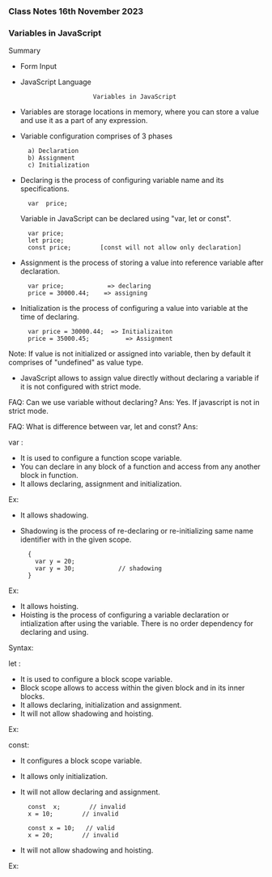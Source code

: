 ### Class Notes 16th November 2023

### Variables in JavaScript

Summary
- Form Input
- JavaScript Language

                          Variables in JavaScript
- Variables are storage locations in memory, where you can store a value and use it as a part of any expression.

- Variable configuration comprises of 3 phases

        a) Declaration
        b) Assignment
        c) Initialization

- Declaring is the process of configuring variable name and its specifications.

        var  price;
       
   Variable in JavaScript can be declared using  "var, let or const".

        var price;
        let price;
        const price;        [const will not allow only declaration]

- Assignment is the process of storing a value into reference variable after declaration.

        var price;            => declaring
        price = 30000.44;    => assigning

- Initialization is the process of configuring a value into variable at the time of declaring.

        var price = 30000.44;  => Initializaiton
        price = 35000.45;          => Assignment

Note: If value is not initialized or assigned into variable, then by default it comprises of
     "undefined" as value type.

- JavaScript allows to assign value directly without declaring a variable if it is not configured with strict mode.

FAQ: Can we use variable without declaring?
Ans:  Yes. If javascript is not in strict mode.

FAQ:  What is difference between var, let and const?
Ans:

var :
- It is used to configure a function scope variable.
- You can declare in any block of a function and access from any another block in function.
- It allows declaring, assignment and initialization.

Ex:
<script>
    function demo()
    {
        var x;                  // declaring
        x = 10;                 // assigning
        if(x==10)
        {
            var y = 20;         // initialization
        }
        document.write("X=" + x + "<br>" + "Y=" + y);
    }
    demo();
</script>

- It allows shadowing.
- Shadowing is the process of re-declaring or re-initializing same name identifier with in the given scope.

        {
          var y = 20;
          var y = 30;            // shadowing
        }
       
Ex:
<script>
    function demo()
    {
        var x;                  // declaring
        x = 10;                 // assigning
        if(x==10)
        {
            var y = 20;         // initialization
            y = 30;             // assignment
            var y = 40;         // shadowing
        }
        document.write("X=" + x + "<br>" + "Y=" + y);
    }
    demo();
</script>

- It allows hoisting.
- Hoisting is the process of configuring a variable declaration or intialization after using the variable. There is no order dependency for declaring and using.

Syntax:
    <script>
        "use strict";
         x = 10;
         document.write("x=" + x);
         var x;        // hoisting
    </script>

let :
- It is used to configure a block scope variable.
- Block scope allows to access within the given block and in its inner blocks.
- It allows declaring, initialization and assignment.
- It will not allow shadowing and hoisting.

Ex:
<script>
    "use strict";
    function demo()
    {
       let x;       // declaring
       x = 10;      // assignment
       if(x==10)
       {
          let y = 20; //initializaiton
          document.write("X=" + x  + "<br>" + "Y=" + y);
       }
       
    }
    demo();
</script>

const:
- It configures a block scope variable.
- It allows only initialization.
- It will not allow declaring and assignment.

        const  x;        // invalid
        x = 10;        // invalid

        const x = 10;   // valid
        x = 20;        // invalid

- It will not allow shadowing and hoisting.

Ex:
<script>
    "use strict";
    function demo()
    {
        const x = prompt("Enter Number");
        document.write("x=" + x);
    }
    demo();
</script>



